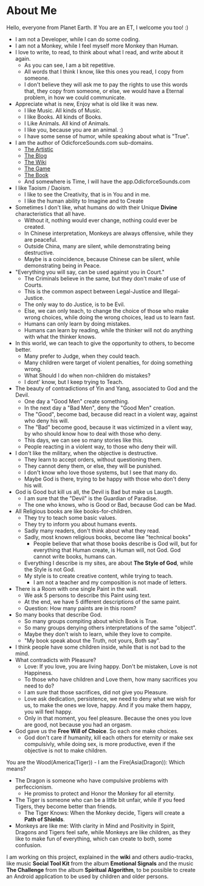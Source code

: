 # About Me

Hello, everyone from Planet Earth. If You are an ET, I welcome you too! :) 

- I am not a Developer, while I can do some coding.
- I am not a Monkey, while I feel myself more Monkey than Human.
- I love to write, to read, to think about what I read, and write about it again.
    - As you can see, I am a bit repetitive. 
    - All words that I think I know, like this ones you read, I copy from someone.
    - I don't believe they will ask me to pay the rights to use this words that, they copy from someone, or else, we would have a Eternal problem, in how we could communicate. 
- Appreciate what is new, Enjoy what is old like it was new. 
    - I like Music. All kinds of Music. 
    - I like Books. All kinds of Books.
    - I Like Animals. All kind of Animals. 
    - I like you, because you are an animal. :) 
    - I have some sense of humor, while speaking about what is "True". 
- I am the author of OdicforceSounds.com sub-domains. 
    - [The Artistic](https://art.OdicforceSounds.com)
    - [The Blog](https://blog.OdicforceSounds.com)
    - [The Wiki](https://wiki.OdicforceSounds.com)
    - [The Game](https://play.OdicforceSounds.com)
    - [The Book](https://book.OdicforceSounds.com)
    - And somewhere is Time, I will have the app.OdicforceSounds.com 
- I like Taoism / Daoism.
    - I like to see the Creativity, that is in You and in me.
    - I like the human ability to Imagine and to Create
- Sometimes I don't like, what humans do with their Unique **Divine** characteristics that all have.
    - Without it, nothing would ever change, nothing could ever be created.
    - In Chinese interpretation, Monkeys are always offensive, while they are peaceful.
    - Outside China, many are silent, while demonstrating being destructive.
    - Maybe is a coincidence, because Chinese can be silent, while demonstrating being in Peace.
- "Everything you will  say, can be used against you in Court."
    - The Criminals believe in the same, but they don't make of use of Courts.
    - This is the common aspect between Legal-Justice and Illegal-Justice.
    - The only way to do Justice, is to be Evil.
    - Else, we can only teach, to change the choice of those who make wrong choices, while doing the wrong choices, lead us to learn fast.
    - Humans can only learn by doing mistakes.
    - Humans can learn by reading, while the thinker will not do anything with what  the thinker knows. 
- In this world, we can teach to give the opportunity to others, to become better.
    - Many prefer to Judge, when they could teach.
    - Many children were target of violent penalties, for doing something wrong.
    - What Should I do when non-children do mistakes?
    - I dont' know, but I keep trying to Teach.
- The beauty of contradictions of Yin and Yang, associated to God and the Devil.
    - One day a "Good Men" create something.
    - In the next day a "Bad Men", deny the "Good Men" creation.
    - The "Good", become bad, because did react in a violent way, against who deny his will.
    - The "Bad" become good, because it was victimized in a vilent way, by who should know how to deal with those who deny.
    - This days, we can see so many stories like this.
    - People reacting in a violent way, to those who deny their will.
- I don't like the military, when the objective is destructive.
    - They learn to accept orders, without questioning them.
    - They cannot deny them, or else, they will be punished.
    - I don't know who love those systems, but I see that many do.
    - Maybe God is there, trying to be happy with those who don't deny his will.
- God is Good but kill us all, the Devil is Bad but make us Laugth.
    - I am sure that the "Devil" is the Guardian of Paradise.
    - The one who knows, who is Good or Bad, because God can be Mad.
- All Religious books are like books-for-children.
    - They try to teach some basic values.
    - They try to inform you about humans events.
    - Sadly many readers, don't think about what they read.
    - Sadly, most known religious books, become like "technical books"
        - People believe that what those books describe is God will, but for everything that Human create, is Human will, not God. God cannot write books, humans can.
    - Everything I describe is my sites, are about **The Style of God**, while the Style is not God.
    - My style is to create creative content, while trying to teach.
        - I am not a teacher and my composition is not made of letters.
- There is a Room with one single Paint in the wall.
    - We ask 5 persons to describe this Paint using text.
    - At the end, we have 5 different descriptions of the same paint.
    - Question: How many paints are in this room?
- So many books that describe God. 
    - So many groups compiting about which Book is True.
    - So many groups denying others interpretations of the same "object".
    - Maybe they don't wish to learn, while they love to compite.
    - "My book speak about the Truth, not yours, Both say".
- I think people have some children inside, while that is not bad to the mind.
- What contradicts with Pleasure? 
    - Love: If you love, you are living happy. Don't be mistaken, Love is not Happiness. 
    - To those who have children and Love them, how many sacrifices you need to do? 
    - I am sure that those sacrifices, did not give you Pleasure. 
    - Love ask dedication, persistence, we need to deny what we wish for us, to make the ones we love, happy. And if you make them happy, you will feel happy. 
    - Only in that moment, you feel pleasure. Because the ones you love are good,  not because you had an orgasm. 
- God gave us the **Free Will of Choice**. So each one make choices. 
    - God don't care if humanity, kill each others for eternity or make sex compulsivly, while doing sex, is more productive, even if the objective is not to make children.

You are the Wood(America(Tiger)) - I am the Fire(Asia(Dragon)): Which means? 

- The Dragon is someone who have compulsive problems with perfeccionism. 
    - He promiss to protect and Honor the Monkey for all eternity.
- The Tiger is someone who can be a little bit unfair, while if you feed Tigers, they become better than friends. 
    - The Tiger Knows: When the Monkey decide, Tigers will create a **Path of Shields**. 
- Monkeys are like me: With clarity in Mind and Positivity in Spirit, Dragons and Tigers feel safe, while Monkeys are like children, as they like to make fun of everything, which can create to both, some confusion.

I am working on this project, explained in the **wiki** and others audio-tracks, like music **Social Tool Kit** from the album **Emotional Signals** and the music **The Challenge** from the album **Spiritual Algorithm**, to be possible to create an Android application to be used by children and older persons. 


